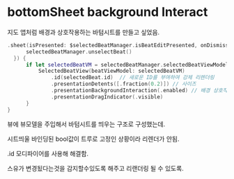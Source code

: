 # bottomSheet background Interact

지도 앱처럼 배경과 상호작용하는 바텀시트를 만들고 싶었음. 

```swift
.sheet(isPresented: $selectedBeatManager.isBeatEditPresented, onDismiss: {
      selectedBeatManager.unselectBeat()
  }) {
      if let selectedBeatVM = selectedBeatManager.selectedBeatViewModel {
          SelectedBeatView(beatViewModel: selectedBeatVM)
              .id(selectedBeat.id)  // 새로운 ID를 부여하여 강제 리렌더링
              .presentationDetents([.fraction(0.2)]) // 사이즈
              .presentationBackgroundInteraction(.enabled) // 배경 상호작용. 
              .presentationDragIndicator(.visible)
      }
}
```

뷰에 뷰모델을 주입해서 바텀시트를 띄우는 구조로 구성했는데. 

시트띄울 바인딩된 bool값이 트루로 고정인 상황이라 리렌더가 안됨.  

.id 모디파이어를 사용해 해결함.  

스유가 변경됬다는것을 감지할수있도록 해주고 리랜더링 될 수 있도록.  
